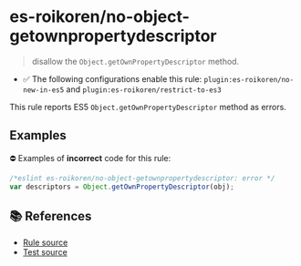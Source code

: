 # es-roikoren/no-object-getownpropertydescriptor
> disallow the `Object.getOwnPropertyDescriptor` method.

- ✅ The following configurations enable this rule: `plugin:es-roikoren/no-new-in-es5` and `plugin:es-roikoren/restrict-to-es3`

This rule reports ES5 `Object.getOwnPropertyDescriptor` method as errors.

## Examples

⛔ Examples of **incorrect** code for this rule:

```js
/*eslint es-roikoren/no-object-getownpropertydescriptor: error */
var descriptors = Object.getOwnPropertyDescriptor(obj);
```

## 📚 References

- [Rule source](https://github.com/roikoren755/eslint-plugin-es/blob/v0.0.0-alpha-20211010133854/src/rules/no-object-getownpropertydescriptor.ts)
- [Test source](https://github.com/roikoren755/eslint-plugin-es/blob/v0.0.0-alpha-20211010133854/tests/src/rules/no-object-getownpropertydescriptor.ts)
